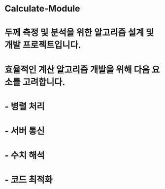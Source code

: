 # Calculate-Module
# 두께 측정 및 분석을 위한 알고리즘 설계 및 개발 프로젝트입니다. 
# 효율적인 계산 알고리즘 개발을 위해 다음 요소를 고려합니다. 
# - 병렬 처리
# - 서버 통신
# - 수치 해석
# - 코드 최적화
